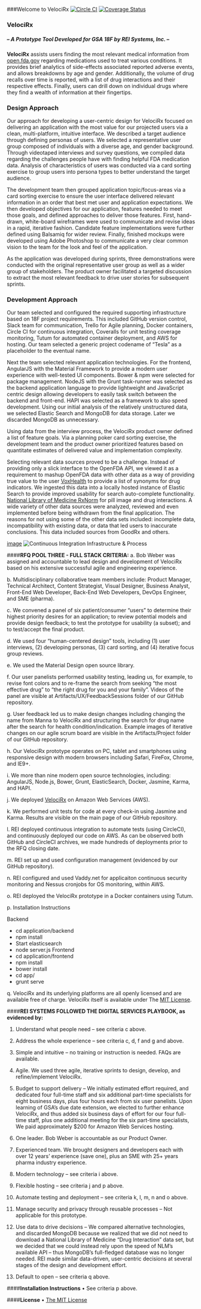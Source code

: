 
###Welcome to VelociRx
[![Circle CI](https://circleci.com/gh/REI-Systems/tesla/tree/develop.svg?style=svg&circle-token=ca8740acccdd84614021be6f9e709c7f2bdd34aa)](https://circleci.com/gh/REI-Systems/tesla/tree/develop) [![Coverage Status](https://coveralls.io/repos/REI-Systems/tesla/badge.svg?branch=develop&t=X87JNV)](https://coveralls.io/r/REI-Systems/tesla)

### VelociRx

##### ***– A Prototype Tool Developed for GSA 18F by REI Systems, Inc. –***

**VelociRx** assists users finding the most relevant medical information from [open.fda.gov](http://open.fda.gov) regarding medications used to treat various conditions. It provides brief analytics of side-effects associated reported adverse events, and allows breakdowns by age and gender. Additionally, the volume of drug recalls over time is reported, with a list of drug interactions and their respective effects. Finally, users can drill down on individual drugs where they find a wealth of information at their fingertips.

### Design Approach

Our approach for developing a user-centric design for VelociRx focused on delivering an application with the most value for our projected users via a clean, multi-platform, intuitive interface.  We described a target audience through defining personas of users.  We selected a representative user group composed of individuals with a diverse age, and gender background. Through videotaped interviews and survey questions, we compiled data regarding the challenges people have with finding helpful FDA medication data. Analysis of characteristics of users was conducted via a card sorting exercise to group users into persona types to better understand the target audience.

The development team then grouped application topic/focus-areas via a card sorting exercise to ensure the user interface delivered relevant information in an order that best met user and application expectations.
We then developed objectives for our application, features needed to meet those goals, and defined approaches to deliver those features.  First, hand-drawn, white-board wireframes were used to communicate and revise ideas in a rapid, iterative fashion.  Candidate feature implementations were further defined using Balsamiq for wider review.  Finally, finished mockups were developed using Adobe Photoshop to communicate a very clear common vision to the team for the look and feel of the application.

As the application was developed during sprints, three demonstrations were conducted with the original representative user group as well as a wider group of stakeholders. The product owner facilitated a targeted discussion to extract the most relevant feedback to drive user stories for subsequent sprints. 


### Development Approach
Our team selected and configured the required supporting infrastructure based on 18F project requirements.  This included GitHub version control, Slack team for communication, Trello for Agile planning, Docker containers, Circle CI for continuous integration, Coveralls for unit testing coverage monitoring, Tutum for automated container deployment, and AWS for hosting.  Our team selected a generic project codename of “Tesla” as a placeholder to the eventual name.

Next the team selected relevant application technologies. For the frontend, AngularJS with the Material Framework to provide a modern user experience with well-tested UI components.  Bower & npm were selected for package management. NodeJS with the Grunt task-runner was selected as the backend application language to provide lightweight and JavaScript centric design allowing developers to easily task switch between the backend and front-end. HAPI was selected as a framework to also speed development. Using our initial analysis of the relatively unstructured data, we selected Elastic Search and MongoDB for data storage. Later we discarded MongoDB as unnecessary.

Using data from the interview process, the VelociRx product owner defined a list of feature goals. Via a planning poker card sorting exercise, the development team and the product owner prioritized features based on quantitate estimates of delivered value and implementation complexity.

Selecting relevant data sources proved to be a challenge. Instead of providing only a slick interface to the OpenFDA API, we viewed it as a requirement to mashup OpenFDA data with other data as a way of providing true value to the user
[VoxHealth](http://voxhealth.org) to provide a list of synonyms for drug indicators.  We ingested this data into a locally hosted instance of Elastic Search to provide improved usability for search auto-complete functionality. [National Library of Medicine RxNorm](http://www.nlm.nih.gov/research/umls/rxnorm) for pill image and drug interactions. A wide variety of other data sources were analyzed, reviewed and even implemented before being withdrawn from the final application. The reasons for not using some of the other data sets included: incomplete data, incompatibility with existing data, or data that led users to inaccurate conclusions.  This data included sources from GoodRx and others.

[image](https://github.com/REI-Systems/tesla/blob/develop/artifacts/architecture/velocirx-ci-infrastructure.jpg)
![Continuous Integration Infrastructure & Process](https://github.com/REI-Systems/tesla/blob/develop/artifacts/architecture/velocirx-ci-infrastructure-icon.jpg "Continuous Integration Infrastructure & Process")


####**RFQ POOL THREE - FULL STACK CRITERIA:**
 a. Bob Weber was assigned and accountable to lead design and development of VelociRx based on his extensive successful agile and engineering experience.
 
 b. Multidisciplinary collaborative team members include: Product Manager, Technical Architect, Content Strategist, Visual Designer, Business Analyst, Front-End Web Developer, Back-End Web Developers, DevOps Engineer, and SME (pharma).
 
 c. We convened a panel of six patient/consumer “users” to determine their highest priority desires for an application; to review potential models and provide design feedback; to test the prototype for usability (a subset); and to test/accept the final product.

 d. We used four “human-centered design” tools, including (1) user interviews, (2) developing personas, (3) card sorting, and (4) iterative focus group reviews.
 
 e. We used the Material Design open source library.
 
 f. Our user panelists performed usability testing, leading us, for example, to revise font colors and to re-frame the search from seeking “the most effective drug” to “the right drug for you and your family”. Videos of the panel are visible at Artifacts/UX/FeedbackSessions folder of our GitHub repository.
 
 g. User feedback led us to make design changes including changing the name from Manna to VelociRx and structuring the search for drug name after the search for health condition/indication. Example images of iterative changes on our agile scrum board are visible in the Artifacts/Project folder of our GitHub repository.
 
 h. Our VelociRx prototype operates on PC, tablet and smartphones using responsive design with modern browsers including Safari, FireFox, Chrome, and IE9+.
 
 i. We more than nine modern open source technologies, including: AngularJS, Node.js, Bower, Grunt, ElasticSearch, Docker, Jasmine, Karma, and HAPI.
 
 j. We deployed [VelociRx](https://VelociRx.reisys.com) on Amazon Web Services (AWS). 
 
 k. We performed unit tests for code at every check-in using Jasmine and Karma. Results are visible on the main page of our GitHub repository.
 
 l. REI deployed continuous integration to automate tests (using CircleCI), and continuously deployed our code on AWS. As can be observed both GitHub and CircleCI archives, we made hundreds of deployments prior to the RFQ closing date.
 
 m. REI set up and used configuration management (evidenced by our GitHub repository).
 
 n. REI configured and used Vaddy.net for applicaiton continuous security monitoring and Nessus cronjobs for OS monitoring, within AWS.
 
 o. REI deployed the VelociRx prototype in a Docker containers using Tutum.
 
 p. Installation Instructions

Backend
- cd application/backend
- npm install
- Start elasticsearch
- node server.js
Frontend
- cd application/frontend
- npm install
- bower install
- cd app/
- grunt serve

 q. VelociRx and its underlying platforms are all openly licensed and are available free of charge. VelociRx itself is available under The [MIT License](http://opensource.org/licenses/MIT).
 
####**REI SYSTEMS FOLLOWED THE DIGITAL SERVICES PLAYBOOK, as evidenced by:**
1.	Understand what people need – see criteria c above.

2.	Address the whole experience – see criteria c, d, f and g and above.

3.	Simple and intuitive – no training or instruction is needed. FAQs are available.

4.	Agile. We used three agile, iterative sprints to design, develop, and refine/implement VelociRx.

5.	Budget to support delivery – We initially estimated effort required, and dedicated four full-time staff and six additional part-time specialists for eight business days, plus four hours each from six user panelists. Upon learning of GSA’s due date extension, we elected to further enhance VelociRx, and thus added six business days of effort for our four full-time staff, plus one additional meeting for the six part-time specialists, We paid approximately $200 for Amazon Web Services hosting.

6.	One leader. Bob Weber is accountable as our Product Owner.

7.	Experienced team. We brought designers and developers each with over 12 years’ experience (save one), plus an SME with 25+ years pharma industry experience.

8.	Modern technology – see criteria i above.

9.	Flexible hosting – see criteria j and p above.

10.	Automate testing and deployment – see criteria k, l, m, n and o above.

11.	Manage security and privacy through reusable processes – Not applicable for this prototype.

12.	Use data to drive decisions – We compared alternative technologies, and discarded MongoDB because we realized that we did not need to download a National Library of Medicine “Drug Interaction” data set, but we decided that we could instead rely upon the speed of NLM’s available API – thus MongoDB’s full-fledged database was no longer needed. REI made similar data-driven, user-centric decisions at several stages of the design and development effort.

13.	Default to open – see criteria q above.

####**Installation Instructions**
•	See criteria p above.

####**License**
•	[The MIT License](http://opensource.org/licenses/MIT)
